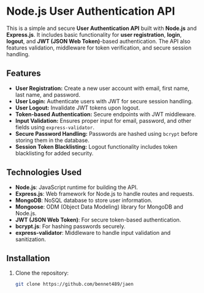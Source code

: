 # Node.js User Authentication API

This is a simple and secure **User Authentication API** built with **Node.js** and **Express.js**. It includes basic functionality for **user registration**, **login**, **logout**, and **JWT (JSON Web Token)**-based authentication. The API also features validation, middleware for token verification, and secure session handling.

## Features

- **User Registration:** Create a new user account with email, first name, last name, and password.
- **User Login:** Authenticate users with JWT for secure session handling.
- **User Logout:** Invalidate JWT tokens upon logout.
- **Token-based Authentication:** Secure endpoints with JWT middleware.
- **Input Validation:** Ensures proper input for email, password, and other fields using `express-validator`.
- **Secure Password Handling:** Passwords are hashed using `bcrypt` before storing them in the database.
- **Session Token Blacklisting:** Logout functionality includes token blacklisting for added security.

## Technologies Used

- **Node.js**: JavaScript runtime for building the API.
- **Express.js**: Web framework for Node.js to handle routes and requests.
- **MongoDB**: NoSQL database to store user information.
- **Mongoose**: ODM (Object Data Modeling) library for MongoDB and Node.js.
- **JWT (JSON Web Token)**: For secure token-based authentication.
- **bcrypt.js**: For hashing passwords securely.
- **express-validator**: Middleware to handle input validation and sanitization.

## Installation

1. Clone the repository:

   ```bash
   git clone https://github.com/bennet489/jaen
